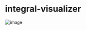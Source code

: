 # integral-visualizer

![image](https://github.com/user-attachments/assets/2db5fe17-1eae-4fb0-a395-78ac19d801d7)

